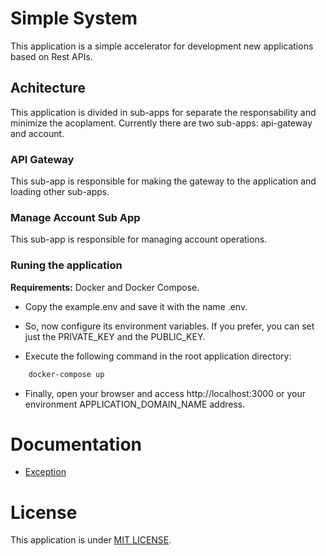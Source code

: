 # Simple System
This application is a simple accelerator for development new applications based on Rest APIs.

## Achitecture
This application is divided in sub-apps for separate the responsability and minimize the acoplament. Currently there are two sub-apps: api-gateway and account.

### API Gateway
This sub-app is responsible for making the gateway to the application and loading other sub-apps.

### Manage Account Sub App
This sub-app is responsible for managing account operations.

### Runing the application
**Requirements:** Docker and Docker Compose.

- Copy the example.env and save it with the name .env.

- So, now configure its environment variables. If you prefer, you can set just the PRIVATE_KEY and the PUBLIC_KEY.

- Execute the following command in the root application directory: 
```sh
    docker-compose up
```

 - Finally, open your browser and access http://localhost:3000 or your environment APPLICATION_DOMAIN_NAME address.

# Documentation
 - [Exception](./docs/exception.md)

# License
This application is under [MIT LICENSE](./LICENSE).